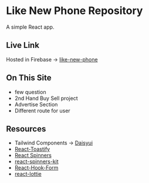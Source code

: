 # Like New Phone Repository

A simple React app.

## Live Link
Hosted in Firebase -> [like-new-phone](https://like-new-phone.web.app/)

## On This Site
* few question
* 2nd Hand Buy Sell project
* Advertise Section
* Different route for user
## Resources 

 - Tailwind Components -> [Daisyui](https://daisyui.com/)
 - [React-Toastify](https://www.npmjs.com/package/react-toastify)
 - [React Spinners](https://www.npmjs.com/package/react-spinners)
 - [react-spinners-kit](https://www.npmjs.com/package/react-spinners-kithttps://www.npmjs.com/package/react-toastify)
 - [React-Hook-Form](https://react-hook-form.com/)
 - [react-lottie](https://www.npmjs.com/package/react-lottie)